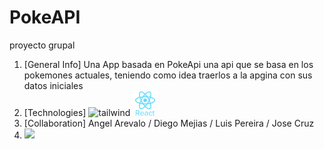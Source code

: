 # PokeAPI
 proyecto grupal

1. [General Info] Una App basada en PokeApi una api que se basa en los pokemones actuales, teniendo como idea traerlos a la apgina con sus datos iniciales
2. [Technologies] <img src="https://www.vectorlogo.zone/logos/tailwindcss/tailwindcss-icon.svg" alt="tailwind" width="40" height="40"/> <img src="https://raw.githubusercontent.com/devicons/devicon/master/icons/react/react-original-wordmark.svg" alt="react" width="40" height="40"/>
3. [Collaboration] Angel Arevalo / Diego Mejias / Luis Pereira / Jose Cruz 
4. <img src ="https://github.com/Aarevalo3108/PokeAPI/assets/151695151/970d4d6e-d7ad-45f9-ad52-c9c38547e319"/>


